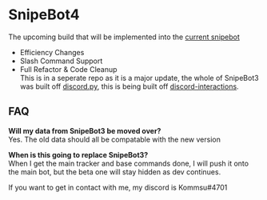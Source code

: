 # SnipeBot4
The upcoming build that will be implemented into the [current snipebot](https://github.com/KommToby/SnipeBot3)
- Efficiency Changes
- Slash Command Support
- Full Refactor & Code Cleanup  
This is in a seperate repo as it is a major update, the whole of SnipeBot3 was built off [discord.py](https://discordpy.readthedocs.io/en/stable/), this is being built off [discord-interactions](https://discord-interactions.readthedocs.io).

## FAQ
**Will my data from SnipeBot3 be moved over?**  
Yes. The old data should all be compatable with the new version

**When is this going to replace SnipeBot3?**  
When I get the main tracker and base commands done, I will push it onto the main bot, but the beta one will stay hidden as dev continues.  

If you want to get in contact with me, my discord is Kommsu#4701